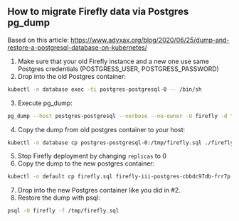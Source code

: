 ## How to migrate Firefly data via Postgres pg_dump

Based on this article: https://www.adyxax.org/blog/2020/06/25/dump-and-restore-a-postgresql-database-on-kubernetes/

1. Make sure that your old Firefly instance and a new one use same Postgres credentials (POSTGRESS_USER, POSTGRESS_PASSWORD)
2. Drop into the old Postgres container:
```sh
kubectl -n database exec -ti postgres-postgresql-0 -- /bin/sh
```
3. Execute pg_dump:
```sh
pg_dump --host postgres-postgresql --verbose --no-owner -U firefly -d firefly > /tmp/firefly.sql
```

4. Copy the dump from old postgres container to your host:
```sh
kubectl -n database cp postgres-postgresql-0:/tmp/firefly.sql ./firefly.sql
```

5. Stop Firefly deployment by changing `replicas` to 0
6. Copy the dump to the new postgres container:
```sh
kubectl -n default cp firefly.sql firefly-iii-postgres-cbbdc97db-frr7p:/tmp/firefly.sql
```
7. Drop into the new Postgres container like you did in #2.
8. Restore the dump with psql:
```sh
psql -U firefly -f /tmp/firefly.sql
```
